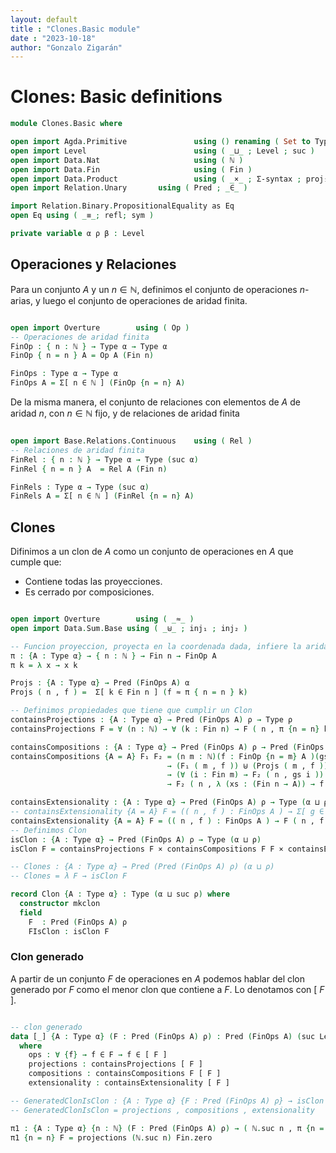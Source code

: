 ```yaml
---
layout: default
title : "Clones.Basic module"
date : "2023-10-18"
author: "Gonzalo Zigarán"
---
```


# Clones: Basic definitions


```agda
module Clones.Basic where

open import Agda.Primitive               using () renaming ( Set to Type )
open import Level                        using ( _⊔_ ; Level ; suc )
open import Data.Nat                     using ( ℕ )
open import Data.Fin                     using ( Fin )
open import Data.Product                 using ( _×_ ; Σ-syntax ; proj₁ ; proj₂ ; _,_ )
open import Relation.Unary       using ( Pred ; _∈_ )

import Relation.Binary.PropositionalEquality as Eq
open Eq using ( _≡_; refl; sym )

private variable α ρ β : Level

```

## Operaciones y Relaciones

Para un conjunto $A$ y un $n ∈ ℕ$, definimos el conjunto de operaciones $n$-arias, y luego el conjunto de operaciones de aridad finita.

```agda

open import Overture        using ( Op )
-- Operaciones de aridad finita
FinOp : { n : ℕ } → Type α → Type α
FinOp { n = n } A = Op A (Fin n)

FinOps : Type α → Type α
FinOps A = Σ[ n ∈ ℕ ] (FinOp {n = n} A)

```

De la misma manera, el conjunto de relaciones con elementos de $A$ de aridad $n$, con $n ∈ ℕ$ fijo, y de relaciones de aridad finita

```agda

open import Base.Relations.Continuous    using ( Rel )
-- Relaciones de aridad finita
FinRel : { n : ℕ } → Type α → Type (suc α)
FinRel { n = n } A  = Rel A (Fin n)

FinRels : Type α → Type (suc α)
FinRels A = Σ[ n ∈ ℕ ] (FinRel {n = n} A)

```

## Clones

Difinimos a un clon de $A$ como un conjunto de operaciones en $A$ que cumple que:

- Contiene todas las proyecciones.
- Es cerrado por composiciones.

```agda

open import Overture        using ( _≈_ )
open import Data.Sum.Base using ( _⊎_ ; inj₁ ; inj₂ )

-- Funcion proyeccion, proyecta en la coordenada dada, infiere la aridad
π : {A : Type α} → { n : ℕ } → Fin n → FinOp A
π k = λ x → x k

Projs : {A : Type α} → Pred (FinOps A) α
Projs ( n , f ) =  Σ[ k ∈ Fin n ] (f ≈ π { n = n } k)

-- Definimos propiedades que tiene que cumplir un Clon
containsProjections : {A : Type α} → Pred (FinOps A) ρ → Type ρ
containsProjections F = ∀ (n : ℕ) → ∀ (k : Fin n) → F ( n , π {n = n} k )

containsCompositions : {A : Type α} → Pred (FinOps A) ρ → Pred (FinOps A) β → Type (α ⊔ ρ ⊔ β)
containsCompositions {A = A} F₁ F₂ = (n m : ℕ)(f : FinOp {n = m} A )(gs : (Fin m → FinOp {n = n} A))
                                   → (F₁ ( m , f )) ⊎ (Projs ( m , f ))
                                   → (∀ (i : Fin m) → F₂ ( n , gs i ))
                                   → F₂ ( n , λ (xs : (Fin n → A)) → f (λ i → gs i xs) )

containsExtensionality : {A : Type α} → Pred (FinOps A) ρ → Type (α ⊔ ρ)
-- containsExtensionality {A = A} F = (( n , f ) : FinOps A ) → Σ[ g ∈ FinOp {n = n} A ] (F ( n , g ) × f ≈ g)  → F ( n , f )
containsExtensionality {A = A} F = (( n , f ) : FinOps A ) → F ( n , f ) → ( g : FinOp {n = n} A ) →  f ≈ g → F ( n , g )
-- Definimos Clon
isClon : {A : Type α} → Pred (FinOps A) ρ → Type (α ⊔ ρ)
isClon F = containsProjections F × containsCompositions F F × containsExtensionality F

-- Clones : {A : Type α} → Pred (Pred (FinOps A) ρ) (α ⊔ ρ)
-- Clones = λ F → isClon F 

record Clon {A : Type α} : Type (α ⊔ suc ρ) where
  constructor mkclon
  field
    F  : Pred (FinOps A) ρ
    FIsClon : isClon F

```

### Clon generado

A partir de un conjunto $F$ de operaciones en $A$ podemos hablar del clon generado por $F$ como el menor clon que contiene a $F$. Lo denotamos con [ $F$ ].

```agda

-- clon generado
data [_] {A : Type α} (F : Pred (FinOps A) ρ) : Pred (FinOps A) (suc Level.zero ⊔ α ⊔ ρ)
  where
    ops : ∀ {f} → f ∈ F → f ∈ [ F ]
    projections : containsProjections [ F ]
    compositions : containsCompositions F [ F ]
    extensionality : containsExtensionality [ F ]

-- GeneratedClonIsClon : {A : Type α} {F : Pred (FinOps A) ρ} → isClon {A = A} [ F ]
-- GeneratedClonIsClon = projections , compositions , extensionality

π1 : {A : Type α} {n : ℕ} (F : Pred (FinOps A) ρ) → ( ℕ.suc n , π {n = ℕ.suc n} Fin.zero ) ∈ [ F ]
π1 {n = n} F = projections (ℕ.suc n) Fin.zero

```
